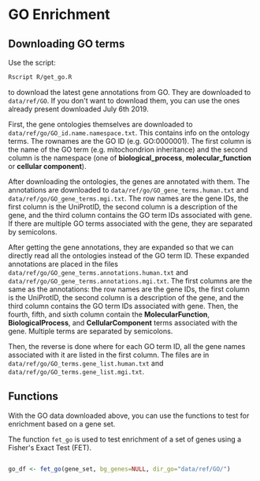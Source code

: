 
# GO Enrichment

## Downloading GO terms

Use the script:

```bash
Rscript R/get_go.R
```

to download the latest gene annotations from GO. They are 
downloaded to `data/ref/GO`. If you don't want to download them, you can 
use the ones already present downloaded July 6th 2019.

First, the gene ontologies themselves are downloaded to 
`data/ref/go/GO_id.name.namespace.txt`. This contains info on the 
ontology terms. The rownames are the GO ID (e.g. GO:0000001). The 
first column is the name of the GO term (e.g. mitochondrion inheritance) 
and the second column is the namespace (one of **biological_process**, 
**molecular_function** or **cellular component**). 

After downloading the ontologies, the genes are annotated with them. The 
annotations are downloaded to `data/ref/go/GO_gene_terms.human.txt` and 
`data/ref/go/GO_gene_terms.mgi.txt`. The row names are the gene IDs, the 
first column is the UniProtID, the second column is a description of the 
gene, and the third column contains the GO term IDs associated with gene. 
If there are multiple GO terms associated with the gene, they are separated 
by semicolons.

After getting the gene annotations, they are expanded so that we can directly 
read all the ontologies instead of the GO term ID. These expanded annotations 
are placed in the files `data/ref/go/GO_gene_terms.annotations.human.txt` and 
`data/ref/go/GO_gene_terms.annotations.mgi.txt`. The first columns are the 
same as the annotations: the row names are the gene IDs, the first column 
is the UniProtID, the second column is a description of the gene, and the 
third column contains the GO term IDs associated with gene. Then, the 
fourth, fifth, and sixth column contain the **MolecularFunction**, 
**BiologicalProcess**, and **CellularComponent** terms associated with the 
gene. Multiple terms are separated by semicolons.

Then, the reverse is done where for each GO term ID, all the gene names associated 
with it are listed in the first column. The files are in 
`data/ref/go/GO_terms.gene_list.human.txt` and 
`data/ref/go/GO_terms.gene_list.mgi.txt`.

## Functions

With the GO data downloaded above, you can use the functions to test for 
enrichment based on a gene set.

The function `fet_go` is used to test enrichment of a set of genes using 
a Fisher's Exact Test (FET). 

```R

go_df <- fet_go(gene_set, bg_genes=NULL, dir_go="data/ref/GO/")

```
